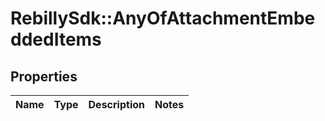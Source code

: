 # RebillySdk::AnyOfAttachmentEmbeddedItems

## Properties
Name | Type | Description | Notes
------------ | ------------- | ------------- | -------------

